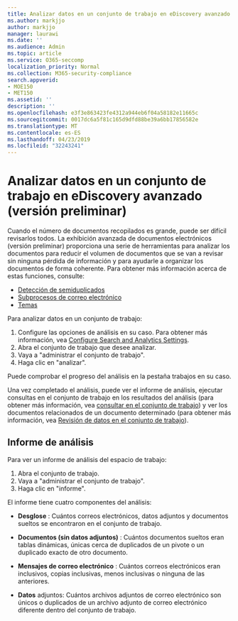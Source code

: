 ```yaml
---
title: Analizar datos en un conjunto de trabajo en eDiscovery avanzado (versión preliminar)
ms.author: markjjo
author: markjjo
manager: laurawi
ms.date: ''
ms.audience: Admin
ms.topic: article
ms.service: O365-seccomp
localization_priority: Normal
ms.collection: M365-security-compliance
search.appverid:
- MOE150
- MET150
ms.assetid: ''
description: ''
ms.openlocfilehash: e3f3e863423fe4312a944eb6f04a58182e11665c
ms.sourcegitcommit: 0017dc6a5f81c165d9dfd88be39a6bb17856582e
ms.translationtype: MT
ms.contentlocale: es-ES
ms.lasthandoff: 04/23/2019
ms.locfileid: "32243241"
---
```

# <a name="analyze-data-in-a-working-set-in-advanced-ediscovery-preview"></a>Analizar datos en un conjunto de trabajo en eDiscovery avanzado (versión preliminar)

Cuando el número de documentos recopilados es grande, puede ser difícil revisarlos todos. La exhibición avanzada de documentos electrónicos (versión preliminar) proporciona una serie de herramientas para analizar los documentos para reducir el volumen de documentos que se van a revisar sin ninguna pérdida de información y para ayudarle a organizar los documentos de forma coherente. Para obtener más información acerca de estas funciones, consulte:

- [Detección de semiduplicados](near-duplicates.md)
- [Subprocesos de correo electrónico](email-threading.md)
- [Temas](themes.md)

Para analizar datos en un conjunto de trabajo:

1. Configure las opciones de análisis en su caso. Para obtener más información, vea [Configure Search and Analytics Settings](configure-search-analytics-settings.md).
2. Abra el conjunto de trabajo que desee analizar.
3. Vaya a "administrar el conjunto de trabajo".
4. Haga clic en "analizar".

Puede comprobar el progreso del análisis en la pestaña trabajos en su caso.

 Una vez completado el análisis, puede ver el informe de análisis, ejecutar consultas en el conjunto de trabajo en los resultados del análisis (para obtener más información, vea [consultar en el conjunto de trabajo](working-set-search.md)) y ver los documentos relacionados de un documento determinado (para obtener más información, vea [ Revisión de datos en el conjunto de trabajo](reviewing-data-in-working-set.md)).

## <a name="analytics-report"></a>Informe de análisis

Para ver un informe de análisis del espacio de trabajo:

1. Abra el conjunto de trabajo.
2. Vaya a "administrar el conjunto de trabajo".
3. Haga clic en "informe".

El informe tiene cuatro componentes del análisis:

- **Desglose** : Cuántos correos electrónicos, datos adjuntos y documentos sueltos se encontraron en el conjunto de trabajo.

- **Documentos (sin datos adjuntos)** : Cuántos documentos sueltos eran tablas dinámicas, únicas cerca de duplicados de un pivote o un duplicado exacto de otro documento.

- **Mensajes de correo electrónico** : Cuántos correos electrónicos eran inclusivos, copias inclusivas, menos inclusivas o ninguna de las anteriores.

- **Datos** adjuntos: Cuántos archivos adjuntos de correo electrónico son únicos o duplicados de un archivo adjunto de correo electrónico diferente dentro del conjunto de trabajo.